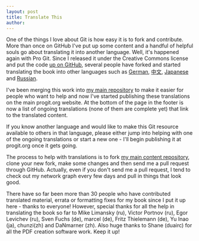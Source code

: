 ```yaml
---
layout: post
title: Translate This
author:
---
```


One of the things I love about Git is how easy it is to fork and contribute.
More than once on GitHub I've put up some content and a handful of helpful 
souls go about translating it into another language.  Well, it's happened
again with Pro Git.  Since I released it under the Creative Commons license
and put the code <a href="https://github.com/progit/progit">up on GitHub</a>,
several people have forked and started translating the book into other
languages such as 
<a href="/book/de">German</a>, 
<a href="/book/zh">中文</a>, 
<a href="/book/ja">Japanese</a> and
<a href="/book/ru">Russian</a>.

I've been merging this work into <a href="https://github.com/progit/progit">my 
main repository</a> to make it easier for people who want to help and now I've
started publishing these translations on the main progit.org website.  At the
bottom of the page in the footer is now a list of ongoing translations (none
of them are complete yet) that link to the translated content.

If you know another language and would like to make this Git resource 
available to others in that language, please either jump into helping with 
one of the ongoing translations or start a new one - I'll begin publishing it
at progit.org once it gets going.

The process to help with translations is to fork 
<a href="https://github.com/progit/progit">my main content repository</a>, 
clone your new fork, make some changes and then send me a pull request through
GitHub.  Actually, even if you don't send me a pull request, I tend to check
out my network graph every few days and pull in things that look good.

There have so far been more than 30 people who have contributed translated
material, errata or formatting fixes for my book since I put it up here - 
thanks to everyone!  However, special thanks for all the help in translating 
the book so far to Mike Limansky (ru), Victor Portnov (ru), Egor Levichev (ru), Sven Fuchs (de), marcel (de), Fritz Thielemann (de), Yu Inao (ja), chunzi(zh) and DaNmarner (zh).  Also huge thanks to Shane (duairc)
for all the PDF creation software work.  Keep it up!
